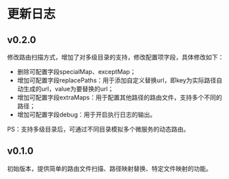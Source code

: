 # 更新日志


## v0.2.0
修改路由扫描方式，增加了对多级目录的支持，修改配置项字段，具体修改如下：

* 删除可配置字段specialMap、exceptMap；
* 增加可配置字段replacePaths：用于添加自定义替换url，即key为实际路径自动生成的url，value为要替换的url；
* 增加可配置字段extraMaps：用于配置其他路径的路由文件，支持多个不同的路径；
* 增加可配置字段debug：用于开启执行日志的输出。

PS：支持多级目录后，可通过不同目录模拟多个微服务的动态路由。


## v0.1.0
初始版本，提供简单的路由文件扫描、路径映射替换、特定文件映射的功能。